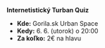 **Internetistický Turban Quiz**

- **Kde:** Gorila.sk Urban Space
- **Kedy:** 6. 6. (utorok) o 20:00
- **Za koľko:** 2€ na hlavu
